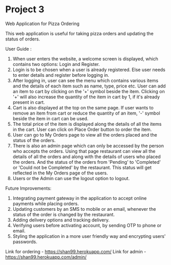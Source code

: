 # Project 3

Web Application for Pizza Ordering

This web application is useful for taking pizza orders and updating the status of orders.


User Guide :

1. When user enters the website, a welcome screen is displayed, which contains two options: Login and Register.
2. Login is to be chosen when a user is already registered. Else user needs to enter details and register before logging in.
3. After logging in, user can see the menu which contains various items and the details of each item such as name, type, price etc. User can add an item to cart by clicking on the '+' symbol beside the item. Clicking on '+' will also increase the quantity of the item in cart by 1, if it's already present in cart.
4. Cart is also displayed at the top on the same page. If user wants to remove an item from cart or reduce the quantity of an item, '-' symbol beside the item in cart can be used.
5. The total price of the item is displayed along the details of all the items in the cart. User can click on Place Order button to order the item.
6. User can go to My Orders page to view all the orders placed and the status of the orders.
7. There is also an admin page which can only be accessed by the person who accepts the orders. Using that page restaurant can view all the details of all the orders and along with the details of users who placed the orders. And the status of the orders from 'Pending' to 'Completed' or 'Could not be Completed' by the restaurant. This status will get reflected in the My Orders page of the users.
8. Users or the Admin can use the logout option to logout.


Future Improvements:

1. Integrating payment gateway in the application to accept online payments while placing orders.
2. Updating customers by an SMS to mobile or an email, whenever the status of the order is changed by the restaurant.
3. Adding delivery options and tracking delivery. 
4. Verifying users before activating account, by sending OTP to phone or email.
5. Styling the application in a more user friendly way and encrypting users' passwords.

Link for ordering - https://shan99.herokuapp.com/
Link for admin - https://shan99.herokuapp.com/admin/
